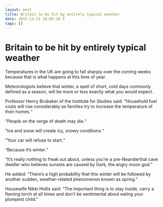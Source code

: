 ```yaml
---
layout: post
title: Britain to be hit by entirely typical weather
date: 2015-11-21 16:05:18 Z
tags: []
---
```

# Britain to be hit by entirely typical weather

Temperatures in the UK are going to fall sharply over the coming weeks because that is what happens at this time of year.

Meteorologists believe that winter, a spell of short, cold days commonly defined as a season, will be more or less exactly what you would expect.

Professor Henry Brubaker of the Institute for Studies said: “Household fuel costs will rise considerably as families try to increase the temperature of their homes.“

“People on the verge of death may die.“

“Ice and snow will create icy, snowy conditions.“

“Your car will refuse to start.“

“Because it’s winter.“

“It’s really nothing to freak out about, unless you’re a pre-Neanderthal cave dweller who believes sunsets are caused by Gark, the angry moon god.”

He added: “There’s a high probability that this winter will be followed by another sudden, weather-related phenomenon known as spring.”

Housewife Nikki Hollis said: “The important thing is to stay inside, carry a flaming torch at all times and don’t be sentimental about eating your plumpest child.”
